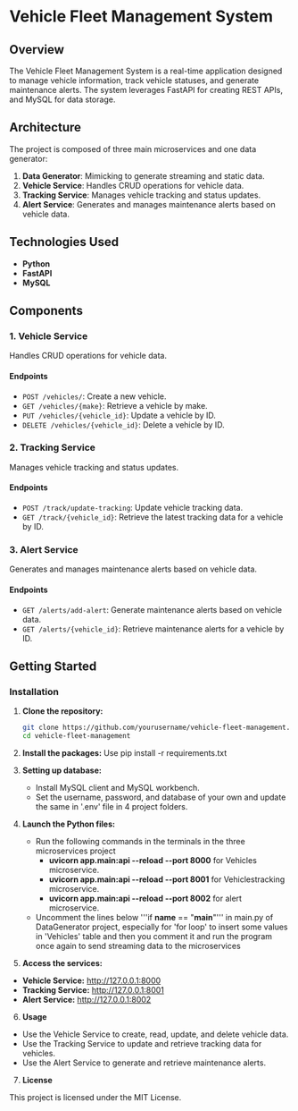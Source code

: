# Vehicle Fleet Management System

## Overview
The Vehicle Fleet Management System is a real-time application designed to manage vehicle information, track vehicle statuses, and generate maintenance alerts. The system leverages FastAPI for creating REST APIs, and MySQL for data storage.

## Architecture
The project is composed of three main microservices and one data generator:
1. **Data Generator**: Mimicking to generate streaming and static data.
2. **Vehicle Service**: Handles CRUD operations for vehicle data.
3. **Tracking Service**: Manages vehicle tracking and status updates.
4. **Alert Service**: Generates and manages maintenance alerts based on vehicle data.

## Technologies Used
- **Python**
- **FastAPI**
- **MySQL**

## Components

### 1. Vehicle Service
Handles CRUD operations for vehicle data.

#### Endpoints
- `POST /vehicles/`: Create a new vehicle.
- `GET /vehicles/{make}`: Retrieve a vehicle by make.
- `PUT /vehicles/{vehicle_id}`: Update a vehicle by ID.
- `DELETE /vehicles/{vehicle_id}`: Delete a vehicle by ID.

### 2. Tracking Service
Manages vehicle tracking and status updates.

#### Endpoints
- `POST /track/update-tracking`: Update vehicle tracking data.
- `GET /track/{vehicle_id}`: Retrieve the latest tracking data for a vehicle by ID.

### 3. Alert Service
Generates and manages maintenance alerts based on vehicle data.

#### Endpoints
- `GET /alerts/add-alert`: Generate maintenance alerts based on vehicle data.
- `GET /alerts/{vehicle_id}`: Retrieve maintenance alerts for a vehicle by ID.

## Getting Started

### Installation

1. **Clone the repository:**
   ```bash
   git clone https://github.com/yourusername/vehicle-fleet-management.git
   cd vehicle-fleet-management
   
2. **Install the packages:**
   Use pip install -r requirements.txt

3. **Setting up database:**
   - Install MySQL client and MySQL workbench.
   - Set the username, password, and database of your own and update the same in '.env' file in 4 project folders.

4. **Launch the Python files:**
   - Run the following commands in the terminals in the three microservices project
     - **uvicorn app.main:api --reload --port 8000**  for Vehicles microservice.
     - **uvicorn app.main:api --reload --port 8001**  for Vehiclestracking microservice.
     - **uvicorn app.main:api --reload --port 8002**  for alert microservice.
   - Uncomment the lines below '''if __name__ == "__main__"''' in main.py of DataGenerator project, especially for 'for loop' to insert some values in 'Vehicles' table and then you comment it and run the program 
     once again to send streaming data to the microservices

5. **Access the services:**
- **Vehicle Service:** http://127.0.0.1:8000
- **Tracking Service:** http://127.0.0.1:8001
- **Alert Service:** http://127.0.0.1:8002

6. **Usage**
- Use the Vehicle Service to create, read, update, and delete vehicle data.
- Use the Tracking Service to update and retrieve tracking data for vehicles.
- Use the Alert Service to generate and retrieve maintenance alerts.

7. **License**
   
This project is licensed under the MIT License.
